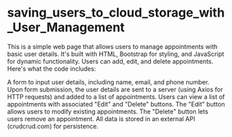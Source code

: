 # saving_users_to_cloud_storage_with_User_Management

This is a simple web page that allows users to manage appointments with basic user details. It's built with HTML, Bootstrap for styling, and JavaScript for dynamic functionality. Users can add, edit, and delete appointments. Here's what the code includes:

A form to input user details, including name, email, and phone number.
Upon form submission, the user details are sent to a server (using Axios for HTTP requests) and added to a list of appointments.
Users can view a list of appointments with associated "Edit" and "Delete" buttons.
The "Edit" button allows users to modify existing appointments.
The "Delete" button lets users remove an appointment.
All data is stored in an external API (crudcrud.com) for persistence.
